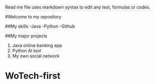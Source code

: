 Read me file uses markdown syntax to edit any text, formulas or codes.

#Welcome to my repository

##My skills
-Java
-Python
-Github

##My major projects
1. Java online banking app
2. Python AI tool
3. My own social network

# WoTech-first
